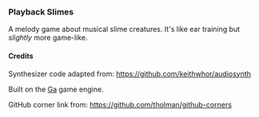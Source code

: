 ### Playback Slimes

A melody game about musical slime creatures. It's like ear
training but _slightly_ more game-like.

#### Credits

Synthesizer code adapted from: https://github.com/keithwhor/audiosynth

Built on the [Ga](https://github.com/kittykatattack/ga) game engine.

GitHub corner link from: https://github.com/tholman/github-corners
